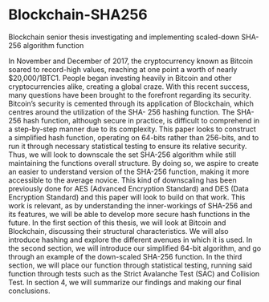 # Blockchain-SHA256
Blockchain senior thesis investigating and implementing scaled-down SHA-256 algorithm function

In November and December of 2017, the cryptocurrency known as Bitcoin soared to record-high values, reaching at one point a worth of nearly $20,000/1BTC1. People began investing heavily in Bitcoin and other cryptocurrencies alike, creating a global craze. With this recent success, many questions have been brought to the forefront regarding its security. Bitcoin’s security is cemented through its application of Blockchain, which centres around the utilization of the SHA- 256 hashing function. The SHA-256 hash function, although secure in practice, is difficult to comprehend in a step-by-step manner due to its complexity. This paper looks to construct a simplified hash function, operating on 64-bits rather than 256-bits, and to run it through necessary statistical testing to ensure its relative security. Thus, we will look to downscale the set SHA-256 algorithm while still maintaining the functions overall structure. By doing so, we aspire to create an easier to understand version of the SHA-256 function, making it more accessible to the average novice. This kind of downscaling has been previously done for AES (Advanced Encryption Standard) and DES (Data Encryption Standard) and this paper will look to build on that work. This work is relevant, as by understanding the inner-workings of SHA-256 and its features, we will be able to develop more secure hash functions in the future. In the first section of this thesis, we will look at Bitcoin and Blockchain, discussing their structural characteristics. We will also introduce hashing and explore the different avenues in which it is used. In the second section, we will introduce our simplified 64-bit algorithm, and go through an example of the down-scaled SHA-256 function. In the third section, we will place our function through statistical testing, running said function through tests such as the Strict Avalanche Test (SAC) and Collision Test. In section 4, we will summarize our findings and making our final conclusions.
